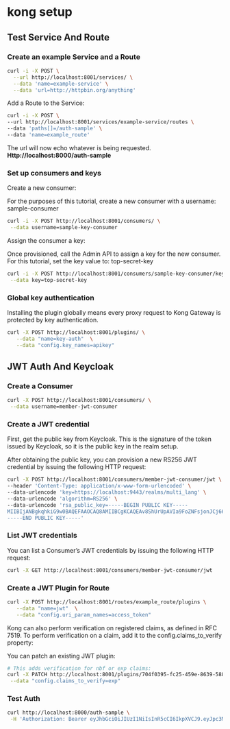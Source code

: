 # kong setup

## Test Service And Route

### Create an example Service and a Route

```bash
curl -i -X POST \
  --url http://localhost:8001/services/ \
  --data 'name=example-service' \
  --data 'url=http://httpbin.org/anything'
```

Add a Route to the Service:

```bash
curl -i -X POST \
--url http://localhost:8001/services/example-service/routes \
--data 'paths[]=/auth-sample' \
--data 'name=example_route'
```

The url will now echo whatever is being requested. **Http://localhost:8000/auth-sample**

### Set up consumers and keys

Create a new consumer:

For the purposes of this tutorial, create a new consumer with a username: sample-consumer

```bash
curl -i -X POST http://localhost:8001/consumers/ \
 --data username=sample-key-consumer
```

Assign the consumer a key:

Once provisioned, call the Admin API to assign a key for the new consumer. For this tutorial, set the key value to: top-secret-key

```bash
curl -i -X POST http://localhost:8001/consumers/sample-key-consumer/key-auth \
 --data key=top-secret-key
```

### Global key authentication

Installing the plugin globally means every proxy request to Kong Gateway is protected by key authentication.

```bash
curl -X POST http://localhost:8001/plugins/ \
   --data "name=key-auth"  \
   --data "config.key_names=apikey"
```

## JWT Auth And Keycloak

### Create a Consumer

```bash
curl -X POST http://localhost:8001/consumers/ \
 --data username=member-jwt-consumer
```

### Create a JWT credential

First, get the public key from Keycloak. This is the signature of the token issued by Keycloak, so it is the public key
in the realm setup.

After obtaining the public key, you can provision a new RS256 JWT credential by issuing the following HTTP request:

```bash
curl -X POST http://localhost:8001/consumers/member-jwt-consumer/jwt \
--header 'Content-Type: application/x-www-form-urlencoded' \
--data-urlencode 'key=https://localhost:9443/realms/multi_lang' \
--data-urlencode 'algorithm=RS256' \
--data-urlencode 'rsa_public_key=-----BEGIN PUBLIC KEY-----
MIIBIjANBgkqhkiG9w0BAQEFAAOCAQ8AMIIBCgKCAQEAv8ShUrUpAVIa9FoZNFsjonJCj66kG493vQlmqxTcjNLsqCtJShBWuRnY+/s3AYqZCAm0CuT0Uw5NJbkOUUjGZdXZfwp6+FYsurv+CkAIKp2NDUlhPSJgfl5Jh2dT/hdEmpjhSM/q/VsLsVlHDnkje8tgZ9PstoVWOkX2TDftuFb5tbFCmj6o2t1/2NPvYftSNmv7sdBCxMr3I78TupAfJyhTKdDliEbVS8uSs0nrvzfehTyKaNG3LLXFyWKXTO11CVZ7YxxykPsqovQ2BHNaihcK70J+TWDX9q9OR4qKyFrt5YMgf1LSYCIKWCvXPbBkBLDsR3VlMMpYUVPJAxsD7QIDAQAB
-----END PUBLIC KEY-----'
```

### List JWT credentials

You can list a Consumer’s JWT credentials by issuing the following HTTP request:

```bash
curl -X GET http://localhost:8001/consumers/member-jwt-consumer/jwt
```

### Create a JWT Plugin for Route

```bash
curl -X POST http://localhost:8001/routes/example_route/plugins \
   --data "name=jwt"  \
   --data "config.uri_param_names=access_token"
```

Kong can also perform verification on registered claims, as defined in RFC 7519. To perform verification on a claim, add it to the config.claims_to_verify property:

You can patch an existing JWT plugin:

```bash
# This adds verification for nbf or exp claims:
curl -X PATCH http://localhost:8001/plugins/704f0395-fc25-459e-8639-588c59d8042b \
 --data "config.claims_to_verify=exp"
```

### Test Auth

```bash
curl http://localhost:8000/auth-sample \
 -H 'Authorization: Bearer eyJhbGciOiJIUzI1NiIsInR5cCI6IkpXVCJ9.eyJpc3MiOiJZSmRtYUR2VlRKeHRjV1JDdmtNaWtjOG9FTGdBVk5jeiIsImV4cCI6MTQ0MjQzMDA1NCwibmJmIjoxNDQyNDI2NDU0LCJpYXQiOjE0NDI0MjY0NTR9.WuLdHyvZGj2UAsnBl6YF9A4NqGQpaDftHjX18ooK8YY'
```
